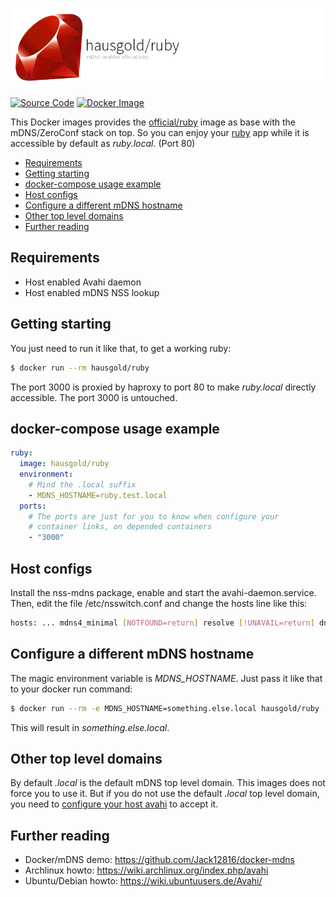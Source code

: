 ![mDNS enabled official/ruby](https://raw.githubusercontent.com/hausgold/docker-ruby/master/docs/assets/project.png)

[![Source Code](https://img.shields.io/badge/source-on%20github-blue.svg)](https://github.com/hausgold/docker-ruby)
[![Docker Image](https://img.shields.io/badge/image-on%20docker%20hub-blue.svg)](https://hub.docker.com/r/hausgold/ruby/)

This Docker images provides the [official/ruby](https://hub.docker.com/_/ruby/) image as base
with the mDNS/ZeroConf stack on top. So you can enjoy your [ruby](https://www.ruby-lang.org) app
while it is accessible by default as *ruby.local*. (Port 80)

- [Requirements](#requirements)
- [Getting starting](#getting-starting)
- [docker-compose usage example](#docker-compose-usage-example)
- [Host configs](#host-configs)
- [Configure a different mDNS hostname](#configure-a-different-mdns-hostname)
- [Other top level domains](#other-top-level-domains)
- [Further reading](#further-reading)

## Requirements

* Host enabled Avahi daemon
* Host enabled mDNS NSS lookup

## Getting starting

You just need to run it like that, to get a working ruby:

```bash
$ docker run --rm hausgold/ruby
```

The port 3000 is proxied by haproxy to port 80 to make *ruby.local*
directly accessible. The port 3000 is untouched.

## docker-compose usage example

```yaml
ruby:
  image: hausgold/ruby
  environment:
    # Mind the .local suffix
    - MDNS_HOSTNAME=ruby.test.local
  ports:
    # The ports are just for you to know when configure your
    # container links, on depended containers
    - "3000"
```

## Host configs

Install the nss-mdns package, enable and start the avahi-daemon.service. Then,
edit the file /etc/nsswitch.conf and change the hosts line like this:

```bash
hosts: ... mdns4_minimal [NOTFOUND=return] resolve [!UNAVAIL=return] dns ...
```

## Configure a different mDNS hostname

The magic environment variable is *MDNS_HOSTNAME*. Just pass it like that to
your docker run command:

```bash
$ docker run --rm -e MDNS_HOSTNAME=something.else.local hausgold/ruby
```

This will result in *something.else.local*.

## Other top level domains

By default *.local* is the default mDNS top level domain. This images does not
force you to use it. But if you do not use the default *.local* top level
domain, you need to [configure your host avahi][custom_mdns] to accept it.

## Further reading

* Docker/mDNS demo: https://github.com/Jack12816/docker-mdns
* Archlinux howto: https://wiki.archlinux.org/index.php/avahi
* Ubuntu/Debian howto: https://wiki.ubuntuusers.de/Avahi/

[custom_mdns]: https://wiki.archlinux.org/index.php/avahi#Configuring_mDNS_for_custom_TLD
